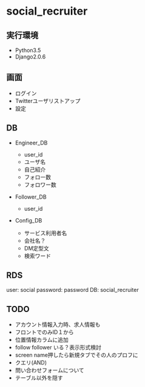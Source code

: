 # social_recruiter
## 実行環境
- Python3.5
- Django2.0.6

## 画面
- ログイン
- Twitterユーザリストアップ
- 設定

## DB
- Engineer_DB
    - user_id
    - ユーザ名
    - 自己紹介
    - フォロー数
    - フォロワー数
    
- Follower_DB    
    - user_id
    
- Config_DB    
    - サービス利用者名
    - 会社名？
    - DM定型文
    - 検索ワード
    
## RDS
user: social
password: password
DB: social_recruiter

## TODO
- アカウント情報入力時、求人情報も
- フロントでのみID１から
- 位置情報カラムに追加
- follow follower いる？表示形式検討
- screen name押したら新規タブでその人のプロフに
- クエリ(AND)
- 問い合わせフォームについて
- テーブル以外を隠す
